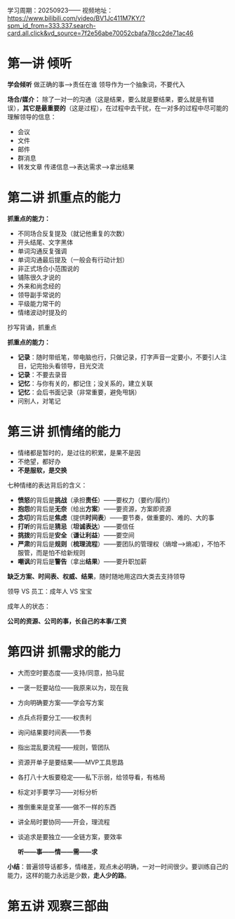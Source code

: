 学习周期：20250923——
视频地址：https://www.bilibili.com/video/BV1Jc411M7KY/?spm_id_from=333.337.search-card.all.click&vd_source=7f2e56abe70052cbafa78cc2de71ac46

# 第一讲 倾听

**学会倾听**
做正确的事——>责任在谁
领导作为一个抽象词，不要代入

**场合/媒介：**
除了一对一的沟通（这是结果，要么就是要结果，要么就是有错误），**其它是最重要的**（这是过程），在过程中去干扰，在一对多的过程中尽可能的理解领导的信息：
- 会议
- 文件
- 邮件
- 群消息
- 转发文章
传递信息——>表达需求——>拿出结果

# 第二讲 抓重点的能力

**抓重点的能力：**
- 不同场合反复提及（就记他重复的次数）
- 开头结尾、文字黑体
- 单词沟通反复强调
- 单词沟通最后提及（一般会有行动计划）
- 非正式场合小范围说的
- 铺陈很久才说的
- 外来和尚念经的
- 领导副手常说的
- 平级能力常干的
- 情绪波动时提及的

抄写背诵，抓重点

**抓重点的能力：**
- **记录**：随时带纸笔，带电脑也行，只做记录，打字声音一定要小，不要引人注目，记完抬头看领导，目光交流
- **记录**：不要去录音
- **记忆**：与你有关的，都记住；没关系的，建立关联
- **记忆**：会后书面记录（非常重要，避免甩锅）
- 问别人，对笔记

# 第三讲 抓情绪的能力

- 情绪都是暂时的，是过往的积累，是果不是因
- 不绝望，都好办
- **不是服软，是交换**

七种情绪的表达背后的含义：
- **愤怒**的背后是**挑战**（承担**责任**）——要权力（要约/履约）
- **抱怨**的背后是**无奈**（给出**方案**）——要资源，方案即资源
- **念叨**的背后是**焦虑**（提供**时间表**）——要节奏，做重要的、难的、大的事
- **打听**的背后是**猜忌**（**坦诚表达**）——要信任
- **挑拨**的背后是**安全**（**谦让利益**）——要空间
- **严肃**的背后是**规则**（**梳理流程**）——要团队的管理权（熵增——>熵减），不怕不服管，而是怕不给新规则
- **嘲讽**的背后是**警告**（拿出**结果**）——要升职加薪

**缺乏方案、时间表、权威、结果**，随时随地用这四大类去支持领导

领导 VS 员工：成年人 VS 宝宝

成年人的状态：

**公司的资源、公司的事，长自己的本事/工资**

# 第四讲 抓需求的能力

- 大而空时要态度——支持/同意，拍马屁
- 一褒一贬要站位——我原来以为，现在我
- 方向明确要方案——学会写方案
- 点兵点将要分工——权责利
- 询问结果要时间表——节奏
- 指出混乱要流程——规则，管团队
- 资源开单子是要结果——MVP工具思路
- 各打八十大板要稳定——私下示弱，给领导看，有格局
- 标定对手要学习——对标分析
- 推倒重来是变革——做不一样的东西
- 讲全局时要协同——开会，理流程
- 谈追求是要独立——全链方案，要效率

	**听——事——情——需——求**

**小结**：普遍领导话都多，情绪差，观点未必明确，一对一时间很少。要训练自己的能力，这样的能力永远是少数，**走人少的路**。

# 第五讲 观察三部曲